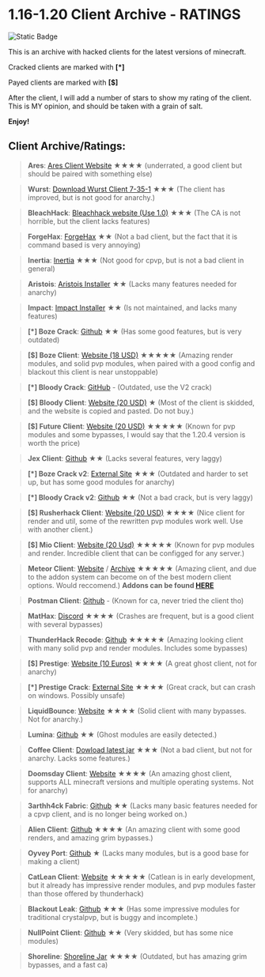 # 1.16-1.20 Client Archive - RATINGS

![Static Badge](https://img.shields.io/badge/Made%20By%20-%20Wizard_11%20-%20purple)

This is an archive with hacked clients for the latest versions of minecraft. 

Cracked clients are marked with **[*]**

Payed clients are marked with **[$]**

After the client, I will add a number of stars to show my rating of the client. This is MY opinion, and should be taken with a grain of salt.


**Enjoy!**

## Client Archive/Ratings:

> **Ares**: [Ares Client Website](https://aresclient.org/download) ★★★★ (underrated, a good client but should be paired with something else)

> **Wurst**: [Download Wurst Client 7-35-1](https://www.wurstclient.net/updates/wurst-7-35-1/) ★★★ (The client has improved, but is not good for anarchy.)

> **BleachHack**: [Bleachhack website (Use 1.0)](https://bleachhack.org/downloads.html) ★★★ (The CA is not horrible, but the client lacks features)

> **ForgeHax**: [ForgeHax](https://github.com/fr1kin/ForgeHax) ★★ (Not a bad client, but the fact that it is command based is very annoying)

> **Inertia**: [Inertia](https://inertiaclient.com/) ★★★ (Not good for cpvp, but is not a bad client in general)

> **Aristois**: [Aristois Installer](https://aristois.net/) ★★ (Lacks many features needed for anarchy)

> **Impact**: [Impact Installer](https://impactclient.net/) ★★ (Is not maintained, and lacks many features)

> **[*] Boze Crack**: [Github](https://github.com/PlutoSolutions/Boze) ★★ (Has some good features, but is very outdated)

> **[$] Boze Client**: [Website (18 USD)](https://boze.dev/) ★★★★★ (Amazing render modules, and solid pvp modules, when paired with a good config and blackout this client is near unstoppable)

> **[*] Bloody Crack**: [GitHub](https://github.com/PlutoSolutions/BloodyClient) - (Outdated, use the V2 crack)

> **[$] Bloody Client**: [Website (20 USD)](https://bloody-client.site/) ★ (Most of the client is skidded, and the website is copied and pasted. Do not buy.)

> **[$] Future Client**: [Website (20 USD)](https://www.futureclient.net/) ★★★★★ (Known for pvp modules and some bypasses, I would say that the 1.20.4 version is worth the price)

> **Jex Client**: [Github](https://github.com/DustinRepo/JexClient) ★★ (Lacks several features, very laggy)

> **[*] Boze Crack v2**: [External Site](https://crystalpvp.ru/bozeupdate/) ★★★ (Outdated and harder to set up, but has some good modules for anarchy)

> **[*] Bloody Crack v2**: [Github](https://github.com/PlutoSolutions/BLOODYCLIENT1.0.0) ★★ (Not a bad crack, but is very laggy)

> **[$] Rusherhack Client**: [Website (20 USD)](https://rusherhack.org/) ★★★★ (Nice client for render and util, some of the rewritten pvp modules work well. Use with another client.)

> **[$] Mio Client**: [Website (20 Usd)](https://www.mioclient.me/) ★★★★★ (Known for pvp modules and render. Incredible client that can be configged for any server.)

> **Meteor Client**: [Website](https://meteorclient.com/) / [Archive](https://github.com/ManInMyVan/meteor-archive) ★★★★★ (Amazing client, and due to the addon system can become on of the best modern client options. Would reccomend.) **Addons can be found [HERE](https://anticope.pages.dev/)**

> **Postman Client**: [Github](https://github.com/srgantmoomoo/postman?tab=readme-ov-file) - (Known for ca, never tried the client tho)

> **MatHax**: [Discord](https://discord.gg/qKDty6yzKw) ★★★★ (Crashes are frequent, but is a good client with several bypasses)

> **ThunderHack Recode**: [Github](https://github.com/Pan4ur/ThunderHack-Recode) ★★★★★ (Amazing looking client with many solid pvp and render modules. Includes some bypasses)

> **[$] Prestige**: [Website (10 Euros)](https://prestigeclient.vip/) ★★★★ (A great ghost client, not for anarchy)

> **[*] Prestige Crack**: [External Site](https://crystalpvp.ru/prestige) ★★★★ (Great crack, but can crash on windows. Possibly unsafe)

> **LiquidBounce**: [Website](https://liquidbounce.net/download) ★★★★ (Solid client with many bypasses. Not for anarchy.)

> **Lumina**: [Github](https://github.com/LuminaDevelopment/LuminaClient) ★★ (Ghost modules are easily detected.)

> **Coffee Client**: [Dowload latest jar](https://github.com/Coffee-Client/Coffee/tree/master/bin) ★★★ (Not a bad client, but not for anarchy. Lacks some features.)

> **Doomsday Client**: [Website](https://doomsdayclient.com/) ★★★★ (An amazing ghost client, supports ALL minecraft versions and multiple operating systems. Not for anarchy)

> **3arthh4ck Fabric**: [Github](https://github.com/3arthh4ckDevelopment/3arthh4ck-Fabric) ★★ (Lacks many basic features needed for a cpvp client, and is no longer being worked on.)

> **Alien Client**: [Github](https://github.com/iM4dCat/Alien/releases) ★★★★ (An amazing client with some good renders, and amazing grim bypasses.)

> **Oyvey Port**: [Github](https://github.com/mioclient/oyvey-ported) ★ (Lacks many modules, but is a good base for making a client)

> **CatLean Client**: [Website](https://catlean.fun/) ★★★★★ (Catlean is in early development, but it already has impressive render modules, and pvp modules faster than those offered by thunderhack) 

> **Blackout Leak**: [Github](https://github.com/AGENTISNUM1/Blackout-Leak/blob/main/blackout%202.0.jar) ★★★ (Has some impressive modules for traditional crystalpvp, but is buggy and incomplete.)

> **NullPoint Client**: [Github](https://github.com/KgDW/NullPoint-Fabric) ★★ (Very skidded, but has some nice modules)
 
> **Shoreline**: [Shoreline Jar](https://github.com/Smug2f/Fast-Client-Archive/releases/download/v1.0.0/shoreline-1.0.jar) ★★★★ (Outdated, but has amazing grim bypasses, and a fast ca)
 
